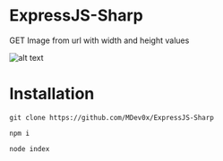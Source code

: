 # ExpressJS-Sharp
GET Image from url with width and height values

![alt text](https://s.put.re/T8QdHDbf.png)

# Installation

```
git clone https://github.com/MDev0x/ExpressJS-Sharp
```

```
npm i
```

```
node index
```
